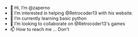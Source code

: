 - 👋 Hi, I’m @zaperno
- 👀 I’m interested in helping @Retrocoder13 with his website.
- 🌱 I’m currently learning basic python
- 💞️ I’m looking to collaborate on @Retrocoder13's games
- 📫 How to reach me ... Don't

<!---
zaperno/zaperno is a ✨ special ✨ repository because its `README.md` (this file) appears on your GitHub profile.
You can click the Preview link to take a look at your changes.
--->
